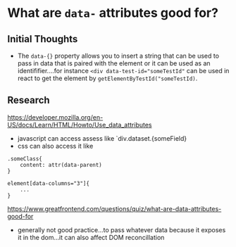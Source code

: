 # What are `data-` attributes good for?

## Initial Thoughts

- The `data-{}` property allows you to insert a string that can be used to pass in data that is paired with the element or it can be used as an identififier....for instance `<div data-test-id="someTestId"` can be used in react to get the element by `getElementByTestId("someTestId)`.

## Research

https://developer.mozilla.org/en-US/docs/Learn/HTML/Howto/Use_data_attributes

- javascript can access assess like `div.dataset.{someField}
- css can also access it like

```
.someClass{
    content: attr(data-parent)
}
```

```
element[data-columns="3"]{
    ...
}
```

https://www.greatfrontend.com/questions/quiz/what-are-data-attributes-good-for

- generally not good practice...to pass whatever data because it exposes it in the dom...it can also affect DOM reconcillation
